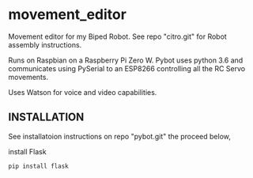 # movement_editor

Movement editor for my Biped Robot. See repo "citro.git" for Robot assembly instructions.

Runs on Raspbian on a Raspberry Pi Zero W. Pybot uses python 3.6 and communicates using PySerial to an ESP8266 controlling all the RC Servo movements.

Uses Watson for voice and video capabilities.


## INSTALLATION

See installatoion instructions on repo "pybot.git" the proceed below,


install Flask
```
pip install flask
```
